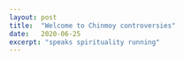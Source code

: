```yaml
---
layout: post
title:  "Welcome to Chinmoy controversies"
date:   2020-06-25
excerpt: "speaks spirituality running"
---
```

